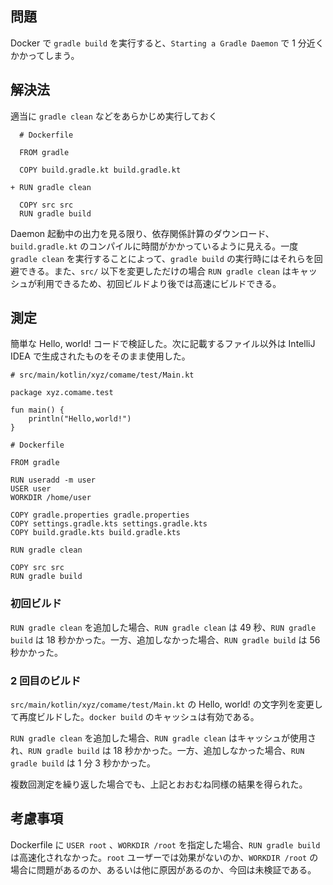 ## 問題

Docker で `gradle build` を実行すると、`Starting a Gradle Daemon` で 1 分近くかかってしまう。


## 解決法

適当に `gradle clean` などをあらかじめ実行しておく

```
  # Dockerfile

  FROM gradle

  COPY build.gradle.kt build.gradle.kt

+ RUN gradle clean

  COPY src src
  RUN gradle build

```

Daemon 起動中の出力を見る限り、依存関係計算のダウンロード、`build.gradle.kt` のコンパイルに時間がかかっているように見える。一度 `gradle clean` を実行することによって、`gradle build` の実行時にはそれらを回避できる。また、`src/` 以下を変更しただけの場合 `RUN gradle clean` はキャッシュが利用できるため、初回ビルドより後では高速にビルドできる。


## 測定

簡単な Hello, world! コードで検証した。次に記載するファイル以外は IntelliJ IDEA で生成されたものをそのまま使用した。

```
# src/main/kotlin/xyz/comame/test/Main.kt

package xyz.comame.test

fun main() {
    println("Hello,world!")
}
```

```
# Dockerfile

FROM gradle

RUN useradd -m user
USER user
WORKDIR /home/user

COPY gradle.properties gradle.properties
COPY settings.gradle.kts settings.gradle.kts
COPY build.gradle.kts build.gradle.kts

RUN gradle clean

COPY src src
RUN gradle build
```

### 初回ビルド

`RUN gradle clean` を追加した場合、`RUN gradle clean` は 49 秒、`RUN gradle build` は 18 秒かかった。一方、追加しなかった場合、`RUN gradle build` は 56 秒かかった。

### 2 回目のビルド
`src/main/kotlin/xyz/comame/test/Main.kt` の Hello, world! の文字列を変更して再度ビルドした。`docker build` のキャッシュは有効である。

`RUN gradle clean` を追加した場合、`RUN gradle clean` はキャッシュが使用され、`RUN gradle build` は 18 秒かかった。一方、追加しなかった場合、`RUN gradle build` は 1 分 3 秒かかった。

複数回測定を繰り返した場合でも、上記とおおむね同様の結果を得られた。


## 考慮事項

Dockerfile に `USER root` 、`WORKDIR /root` を指定した場合、`RUN gradle build` は高速化されなかった。`root` ユーザーでは効果がないのか、`WORKDIR /root` の場合に問題があるのか、あるいは他に原因があるのか、今回は未検証である。
